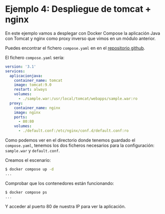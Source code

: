 # Ejemplo 4: Despliegue de tomcat + nginx 

En este ejemplo vamos a desplegar con Docker Compose la aplicación Java con Tomcat y nginx como proxy inverso que vimos en un módulo anterior.

Puedes encontrar el fichero `compose.yaml` en en el [repositorio github](https://github.com/josedom24/ejemplos_curso_docker_ow).

El fichero `compose.yaml` sería:

```yaml
version: '3.1'
services:
  aplicacionjava:
    container_name: tomcat
    image: tomcat:9.0
    restart: always
    volumes:
      - ./sample.war:/usr/local/tomcat/webapps/sample.war:ro
  proxy:
    container_name: nginx
    image: nginx
    ports:
      - 80:80
    volumes:
      - ./default.conf:/etc/nginx/conf.d/default.conf:ro
```

Como podemos ver en el directorio donde tenemos guardado el `compose.yaml`, tenemos los dos ficheros necesarios para la configuración: `sample.war` y `default.conf`.

Creamos el escenario:

```bash
$ docker compose up -d
...
```

Comprobar que los contenedores están funcionando:

```bash
$ docker compose ps
...
```

Y acceder al puerto 80 de nuestra IP para ver la aplicación.
